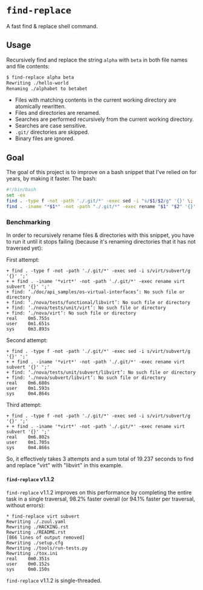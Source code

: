 # `find-replace`

A fast find &amp; replace shell command.

## Usage

Recursively find and replace the string `alpha` with `beta` in both file names and file contents:

```bash
$ find-replace alpha beta
Rewriting ./hello-world
Renaming ./alphabet to betabet
```

* Files with matching contents in the current working directory are atomically rewritten.
* Files and directories are renamed.
* Searches are performed recursively from the current working directory.
* Searches are case sensitive.
* `.git/` directories are skipped.
* Binary files are ignored.

## Goal

The goal of this project is to improve on a bash snippet that I've relied on for years, by making it faster. The bash:

```bash
#!/bin/bash
set -ex
find . -type f -not -path './.git/*' -exec sed -i "s/$1/$2/g" '{}' \;
find . -iname "*$1*" -not -path "./.git/*" -exec rename "$1" "$2" '{}' \;
```

### Benchmarking

In order to recursively rename files & directories with this snippet, you have to run it until it stops failing (because it's renaming directories that it has not traversed yet):

First attempt:

```
+ find . -type f -not -path './.git/*' -exec sed -i s/virt/subvert/g '{}' ';'
+ + find . -iname '*virt*' -not -path './.git/*' -exec rename virt subvert '{}' ';'
+ find: ‘./doc/api_samples/os-virtual-interfaces’: No such file or directory
+ find: ‘./nova/tests/functional/libvirt’: No such file or directory
+ find: ‘./nova/tests/unit/virt’: No such file or directory
+ find: ‘./nova/virt’: No such file or directory
real    0m5.755s
user    0m1.651s
sys     0m3.893s
```

Second attempt:

```
+ find . -type f -not -path './.git/*' -exec sed -i s/virt/subvert/g '{}' ';'
+ + find . -iname '*virt*' -not -path './.git/*' -exec rename virt subvert '{}' ';'
+ find: ‘./nova/tests/unit/subvert/libvirt’: No such file or directory
+ find: ‘./nova/subvert/libvirt’: No such file or directory
real    0m6.680s
user    0m1.593s
sys     0m4.864s
```

Third attempt:

```
+ find . -type f -not -path './.git/*' -exec sed -i s/virt/subvert/g '{}' ';'
+ + find . -iname '*virt*' -not -path './.git/*' -exec rename virt subvert '{}' ';'
real    0m6.802s
user    0m1.705s
sys     0m4.866s
```

So, it effectively takes 3 attempts and a sum total of 19.237 seconds to find and replace "virt" with "libvirt" in this example.

#### `find-replace` v1.1.2

`find-replace` v1.1.2 improves on this performance by completing the entire task in a single traversal, 98.2% faster overall (or 94.1% faster per traversal, without errors):

```
* find-replace virt subvert
Rewriting ./.zuul.yaml
Rewriting ./HACKING.rst
Rewriting ./README.rst
[866 lines of output removed]
Rewriting ./setup.cfg
Rewriting ./tools/run-tests.py
Rewriting ./tox.ini
real    0m0.351s
user    0m0.152s
sys     0m0.150s
```

`find-replace` v1.1.2 is single-threaded.
